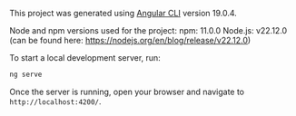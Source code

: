 This project was generated using [Angular CLI](https://github.com/angular/angular-cli) version 19.0.4.

Node and npm versions used for the project:
npm: 11.0.0
Node.js: v22.12.0 (can be found here: https://nodejs.org/en/blog/release/v22.12.0)


To start a local development server, run:
```bash
ng serve
```
Once the server is running, open your browser and navigate to `http://localhost:4200/`.

